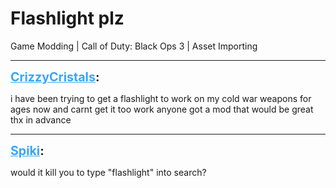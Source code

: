 # Flashlight plz
Game Modding | Call of Duty: Black Ops 3 | Asset Importing

---
<strong style="font-size: 1.4em;"><span style="text-decoration: underline;text-decoration-color: #34a7f9;"><span style="color:#34a7f9;">CrizzyCristals</span></span>:</strong>

<p>i have been trying to get a flashlight to work on my cold war weapons for ages now and carnt get it too work anyone got a mod that would be great thx in advance</p>

---
<strong style="font-size: 1.4em;"><span style="text-decoration: underline;text-decoration-color: #34a7f9;"><span style="color:#34a7f9;">Spiki</span></span>:</strong>

<p>would it kill you to type &quot;flashlight&quot; into search?</p>
